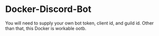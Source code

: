 # Docker-Discord-Bot
You will need to supply your own bot token, client id, and guild id. Other than that, this Docker is workable ootb.
